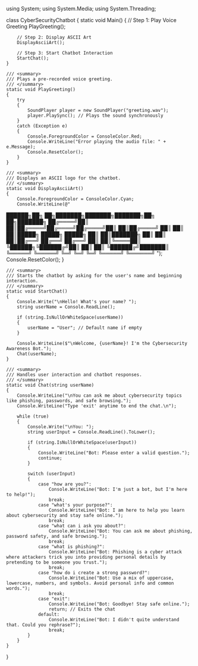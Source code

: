 using System;
using System.Media;
using System.Threading;

class CyberSecurityChatbot
{
    static void Main()
    {
        // Step 1: Play Voice Greeting
        PlayGreeting();

        // Step 2: Display ASCII Art
        DisplayAsciiArt();

        // Step 3: Start Chatbot Interaction
        StartChat();
    }

    /// <summary>
    /// Plays a pre-recorded voice greeting.
    /// </summary>
    static void PlayGreeting()
    {
        try
        {
            SoundPlayer player = new SoundPlayer("greeting.wav");
            player.PlaySync(); // Plays the sound synchronously
        }
        catch (Exception e)
        {
            Console.ForegroundColor = ConsoleColor.Red;
            Console.WriteLine("Error playing the audio file: " + e.Message);
            Console.ResetColor();
        }
    }

    /// <summary>
    /// Displays an ASCII logo for the chatbot.
    /// </summary>
    static void DisplayAsciiArt()
    {
        Console.ForegroundColor = ConsoleColor.Cyan;
        Console.WriteLine(@"
   ██████╗██╗   ██╗███████╗███████╗███████╗██╗   ██╗███████╗
  ██╔════╝██║   ██║██╔════╝██╔════╝██╔════╝██║   ██║██╔════╝
  ██║     ██║   ██║█████╗  █████╗  █████╗  ██║   ██║███████╗
  ██║     ██║   ██║██╔══╝  ██╔══╝  ██╔══╝  ██║   ██║╚════██║
  ╚██████╗╚██████╔╝██║     ██║     ██║     ╚██████╔╝███████║
   ╚═════╝ ╚═════╝ ╚═╝     ╚═╝     ╚═╝      ╚═════╝ ╚══════╝
        ");
        Console.ResetColor();
    }

    /// <summary>
    /// Starts the chatbot by asking for the user's name and beginning interaction.
    /// </summary>
    static void StartChat()
    {
        Console.Write("\nHello! What's your name? ");
        string userName = Console.ReadLine();

        if (string.IsNullOrWhiteSpace(userName))
        {
            userName = "User"; // Default name if empty
        }

        Console.WriteLine($"\nWelcome, {userName}! I'm the Cybersecurity Awareness Bot.");
        Chat(userName);
    }

    /// <summary>
    /// Handles user interaction and chatbot responses.
    /// </summary>
    static void Chat(string userName)
    {
        Console.WriteLine("\nYou can ask me about cybersecurity topics like phishing, passwords, and safe browsing.");
        Console.WriteLine("Type 'exit' anytime to end the chat.\n");

        while (true)
        {
            Console.Write("\nYou: ");
            string userInput = Console.ReadLine().ToLower();

            if (string.IsNullOrWhiteSpace(userInput))
            {
                Console.WriteLine("Bot: Please enter a valid question.");
                continue;
            }

            switch (userInput)
            {
                case "how are you?":
                    Console.WriteLine("Bot: I'm just a bot, but I'm here to help!");
                    break;
                case "what's your purpose?":
                    Console.WriteLine("Bot: I am here to help you learn about cybersecurity and stay safe online.");
                    break;
                case "what can i ask you about?":
                    Console.WriteLine("Bot: You can ask me about phishing, password safety, and safe browsing.");
                    break;
                case "what is phishing?":
                    Console.WriteLine("Bot: Phishing is a cyber attack where attackers trick you into providing personal details by pretending to be someone you trust.");
                    break;
                case "how do i create a strong password?":
                    Console.WriteLine("Bot: Use a mix of uppercase, lowercase, numbers, and symbols. Avoid personal info and common words.");
                    break;
                case "exit":
                    Console.WriteLine("Bot: Goodbye! Stay safe online.");
                    return; // Exits the chat
                default:
                    Console.WriteLine("Bot: I didn't quite understand that. Could you rephrase?");
                    break;
            }
        }
    }
}
